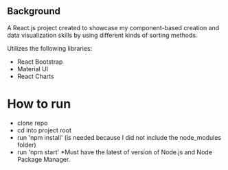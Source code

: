 ## Background
A React.js project created to showcase my component-based creation and data visualization skills by using different kinds of sorting methods.  

Utilizes the following libraries:
- React Bootstrap
- Material UI
- React Charts

# How to run
- clone repo
- cd into project root
- run 'npm install' (is needed because I did not include the node_modules folder)
- run 'npm start'
*Must have the latest of version of Node.js and Node Package Manager.  
